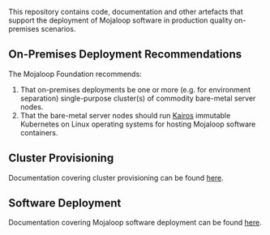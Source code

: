This repository contains code, documentation and other artefacts that support the deployment of Mojaloop software in production quality on-premises scenarios.

## On-Premises Deployment Recommendations

The Mojaloop Foundation recommends:
1. That on-premises deployments be one or more (e.g. for environment separation) single-purpose cluster(s) of commodity bare-metal server nodes.
2. That the bare-metal server nodes should run [Kairos](kairos.io) immutable Kubernetes on Linux operating systems for hosting Mojaloop software containers.


## Cluster Provisioning
Documentation covering cluster provisioning can be found [here](docs/Cluster%20Provisining.md).

## Software Deployment
Documentation covering Mojaloop software deployment can be found [here](docs/Software%20Deployment%20Recommendations.md).